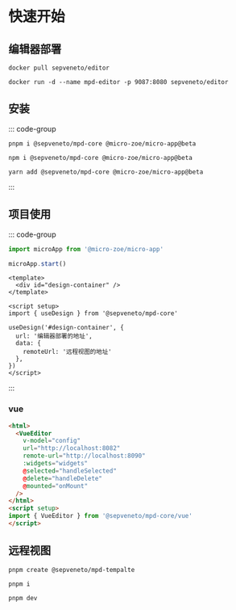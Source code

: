 # 快速开始

## 编辑器部署

```shell
docker pull sepveneto/editor

docker run -d --name mpd-editor -p 9087:8080 sepveneto/editor
```

## 安装

::: code-group
```shell [pnpm]
pnpm i @sepveneto/mpd-core @micro-zoe/micro-app@beta
```
```shell [npm]
npm i @sepveneto/mpd-core @micro-zoe/micro-app@beta
```
```shell [yarn]
yarn add @sepveneto/mpd-core @micro-zoe/micro-app@beta
```
:::

## 项目使用

::: code-group
```js [main.js]
import microApp from '@micro-zoe/micro-app'

microApp.start()
```
```vue [App.vue]
<template>
  <div id="design-container" />
</template>

<script setup>
import { useDesign } from '@sepveneto/mpd-core'

useDesign('#design-container', {
  url: '编辑器部署的地址',
  data: {
    remoteUrl: '远程视图的地址'
  },
})
</script>
```
:::


### vue

```html
<html>
  <VueEditor
    v-model="config"
    url="http://localhost:8082"
    remote-url="http://localhost:8090"
    :widgets="widgets"
    @selected="handleSelected"
    @delete="handleDelete"
    @mounted="onMount"
  />
</html>
<script setup>
import { VueEditor } from '@sepveneto/mpd-core/vue'
</script>
```

## 远程视图

```shell
pnpm create @sepveneto/mpd-tempalte

pnpm i

pnpm dev
```
